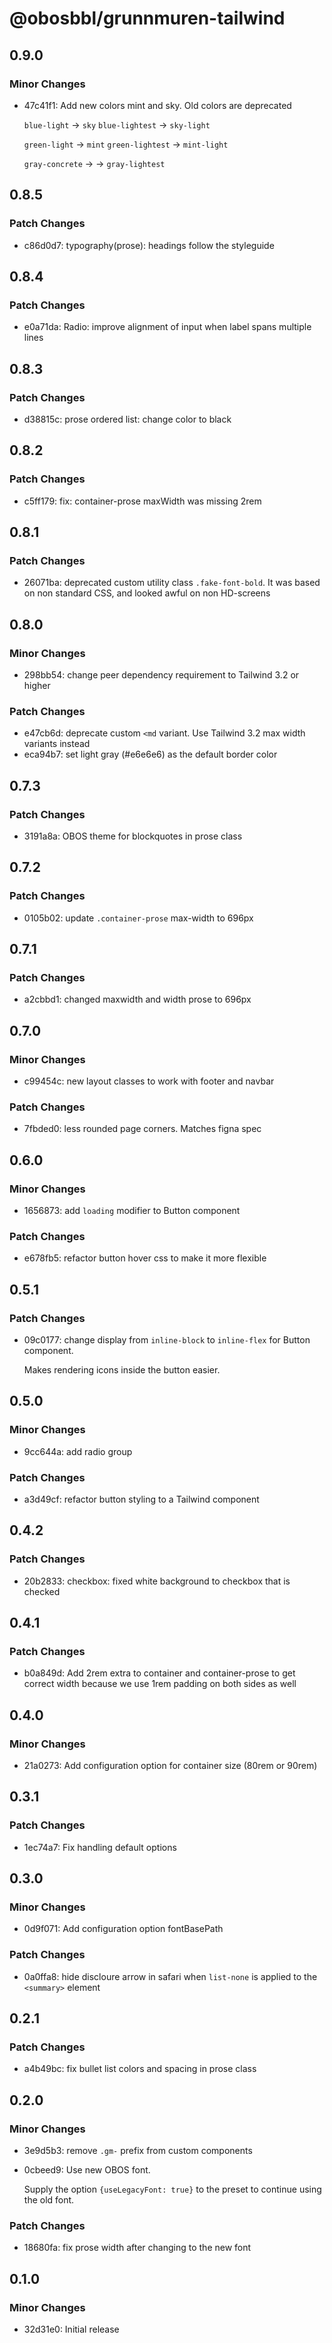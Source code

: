 # @obosbbl/grunnmuren-tailwind

## 0.9.0

### Minor Changes

- 47c41f1: Add new colors mint and sky. Old colors are deprecated

  `blue-light` -> `sky`
  `blue-lightest` -> `sky-light`

  `green-light` -> `mint`
  `green-lightest` -> `mint-light`

  `gray-concrete` -> -> `gray-lightest`

## 0.8.5

### Patch Changes

- c86d0d7: typography(prose): headings follow the styleguide

## 0.8.4

### Patch Changes

- e0a71da: Radio: improve alignment of input when label spans multiple lines

## 0.8.3

### Patch Changes

- d38815c: prose ordered list: change color to black

## 0.8.2

### Patch Changes

- c5ff179: fix: container-prose maxWidth was missing 2rem

## 0.8.1

### Patch Changes

- 26071ba: deprecated custom utility class `.fake-font-bold`. It was based on non standard CSS, and looked awful on non HD-screens

## 0.8.0

### Minor Changes

- 298bb54: change peer dependency requirement to Tailwind 3.2 or higher

### Patch Changes

- e47cb6d: deprecate custom `<md` variant. Use Tailwind 3.2 max width variants instead
- eca94b7: set light gray (#e6e6e6) as the default border color

## 0.7.3

### Patch Changes

- 3191a8a: OBOS theme for blockquotes in prose class

## 0.7.2

### Patch Changes

- 0105b02: update `.container-prose` max-width to 696px

## 0.7.1

### Patch Changes

- a2cbbd1: changed maxwidth and width prose to 696px

## 0.7.0

### Minor Changes

- c99454c: new layout classes to work with footer and navbar

### Patch Changes

- 7fbded0: less rounded page corners. Matches figna spec

## 0.6.0

### Minor Changes

- 1656873: add `loading` modifier to Button component

### Patch Changes

- e678fb5: refactor button hover css to make it more flexible

## 0.5.1

### Patch Changes

- 09c0177: change display from `inline-block` to `inline-flex` for Button component.

  Makes rendering icons inside the button easier.

## 0.5.0

### Minor Changes

- 9cc644a: add radio group

### Patch Changes

- a3d49cf: refactor button styling to a Tailwind component

## 0.4.2

### Patch Changes

- 20b2833: checkbox: fixed white background to checkbox that is checked

## 0.4.1

### Patch Changes

- b0a849d: Add 2rem extra to container and container-prose to get correct width because we use 1rem padding on both sides as well

## 0.4.0

### Minor Changes

- 21a0273: Add configuration option for container size (80rem or 90rem)

## 0.3.1

### Patch Changes

- 1ec74a7: Fix handling default options

## 0.3.0

### Minor Changes

- 0d9f071: Add configuration option fontBasePath

### Patch Changes

- 0a0ffa8: hide discloure arrow in safari when `list-none` is applied to the `<summary>` element

## 0.2.1

### Patch Changes

- a4b49bc: fix bullet list colors and spacing in prose class

## 0.2.0

### Minor Changes

- 3e9d5b3: remove `.gm-` prefix from custom components
- 0cbeed9: Use new OBOS font.

  Supply the option `{useLegacyFont: true}` to the preset to continue using the old font.

### Patch Changes

- 18680fa: fix prose width after changing to the new font

## 0.1.0

### Minor Changes

- 32d31e0: Initial release
